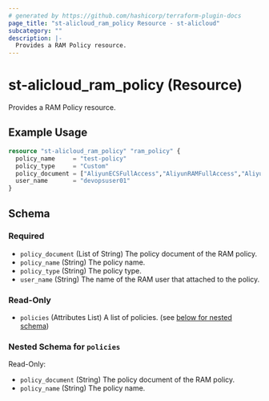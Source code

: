 ```yaml
---
# generated by https://github.com/hashicorp/terraform-plugin-docs
page_title: "st-alicloud_ram_policy Resource - st-alicloud"
subcategory: ""
description: |-
  Provides a RAM Policy resource.
---
```


# st-alicloud_ram_policy (Resource)

Provides a RAM Policy resource.

## Example Usage

```terraform
resource "st-alicloud_ram_policy" "ram_policy" {
  policy_name     = "test-policy"
  policy_type     = "Custom"
  policy_document = ["AliyunECSFullAccess","AliyunRAMFullAccess","AliyunOSSFullAccess","AliyunOTSFullAccess",]
  user_name       = "devopsuser01"
}
```

<!-- schema generated by tfplugindocs -->
## Schema

### Required

- `policy_document` (List of String) The policy document of the RAM policy.
- `policy_name` (String) The policy name.
- `policy_type` (String) The policy type.
- `user_name` (String) The name of the RAM user that attached to the policy.

### Read-Only

- `policies` (Attributes List) A list of policies. (see [below for nested schema](#nestedatt--policies))

<a id="nestedatt--policies"></a>
### Nested Schema for `policies`

Read-Only:

- `policy_document` (String) The policy document of the RAM policy.
- `policy_name` (String) The policy name.


